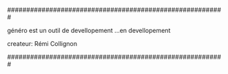 #########################################################

généro est un outil de devellopement ...en devellopement

createur: Rémi Collignon 

#########################################################